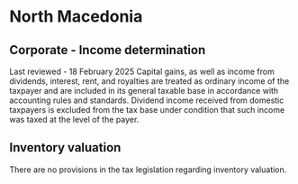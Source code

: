 # North Macedonia
## Corporate - Income determination
Last reviewed - 18 February 2025
Capital gains, as well as income from dividends, interest, rent, and royalties are treated as ordinary income of the taxpayer and are included in its general taxable base in accordance with accounting rules and standards. Dividend income received from domestic taxpayers is excluded from the tax base under condition that such income was taxed at the level of the payer.
## Inventory valuation
There are no provisions in the tax legislation regarding inventory valuation.
